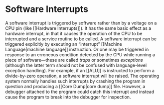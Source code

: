 # Software Interrupts

A software interrupt is triggered by software rather than by a voltage on a CPU pin (like [[Hardware Interrupts]]). It has the same basic effect as a hardware interrupt, in that it causes the operation of the CPU to be interrupted and a service routine to be called. A software interrupt can be triggered explicitly by executing an “interrupt” [[Machine Language|machine language]] instruction. Or one may be triggered in response to an erroneous condition detected by the CPU while running a piece of software—these are called *traps* or sometimes *exceptions* (although the latter term should not be confused with language-level exception handling). For example, if an [[ALU]] is instructed to perform a divide-by-zero operation, a software interrupt will be raised. The operating system normally handles such interrupts by crashing the program in question and producing a [[Core Dump|core dump]] file. However, a debugger attached to the program could catch this interrupt and instead cause the program to break into the debugger for inspection.
